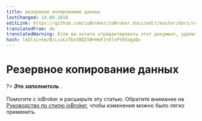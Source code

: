 ```yaml
---
title: резервное копирование данных
lastChanged: 14.09.2018
editLink: https://github.com/ioBroker/ioBroker.docs/edit/master/docs/ru/config/backup.md
translatedFrom: de
translatedWarning: Если вы хотите отредактировать этот документ, удалите поле «translationFrom», в противном случае этот документ будет снова автоматически переведен
hash: lkQlsL+km/BcLcuCvTbxtBQISB+HeFJrElvP59SVgaQ=
---
```

# Резервное копирование данных
?> ***Это заполнитель*** .<br><br> Помогите с ioBroker и расширьте эту статью. Обратите внимание на [Руководство по стилю ioBroker](https://www.iobroker.net/#de/documentation/community/styleguidedoc.md), чтобы изменения можно было легко применить.